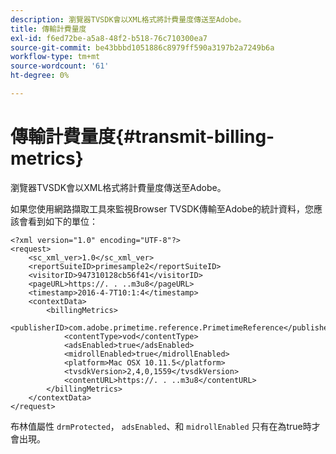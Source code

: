 ```yaml
---
description: 瀏覽器TVSDK會以XML格式將計費量度傳送至Adobe。
title: 傳輸計費量度
exl-id: f6ed72be-a5a8-48f2-b518-76c710300ea7
source-git-commit: be43bbbd1051886c8979ff590a3197b2a7249b6a
workflow-type: tm+mt
source-wordcount: '61'
ht-degree: 0%

---
```


# 傳輸計費量度{#transmit-billing-metrics}

瀏覽器TVSDK會以XML格式將計費量度傳送至Adobe。

<!--<a id="example_13ABDB1CC0B549968A534765378DA3A0"></a>-->

如果您使用網路擷取工具來監視Browser TVSDK傳輸至Adobe的統計資料，您應該會看到如下的單位：

```
<?xml version="1.0" encoding="UTF-8"?>
<request>
    <sc_xml_ver>1.0</sc_xml_ver>
    <reportSuiteID>primesample2</reportSuiteID>
    <visitorID>947310128cb56f41</visitorID>
    <pageURL>https://. . ..m3u8</pageURL>
    <timestamp>2016-4-7T10:1:4</timestamp>
    <contextData>
        <billingMetrics>
            <publisherID>com.adobe.primetime.reference.PrimetimeReference</publisherID>
            <contentType>vod</contentType>
            <adsEnabled>true</adsEnabled>
            <midrollEnabled>true</midrollEnabled>
            <platform>Mac OSX 10.11.5</platform>
            <tvsdkVersion>2,4,0,1559</tvsdkVersion>
            <contentURL>https://. . ..m3u8</contentURL>
        </billingMetrics>
    </contextData>
</request>
```

布林值屬性 `drmProtected`， `adsEnabled`、和 `midrollEnabled` 只有在為true時才會出現。
